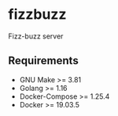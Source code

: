 # fizzbuzz
Fizz-buzz server

## Requirements

- GNU Make >= 3.81
- Golang >= 1.16
- Docker-Compose >= 1.25.4
- Docker >= 19.03.5
